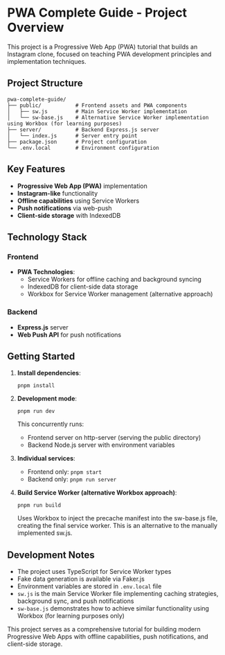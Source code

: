 # PWA Complete Guide - Project Overview

This project is a Progressive Web App (PWA) tutorial that builds an Instagram clone, focused on teaching PWA development principles and implementation techniques.

## Project Structure

```
pwa-complete-guide/
├── public/           # Frontend assets and PWA components
│   ├── sw.js         # Main Service Worker implementation
│   └── sw-base.js    # Alternative Service Worker implementation using Workbox (for learning purposes)
├── server/           # Backend Express.js server
│   └── index.js      # Server entry point
├── package.json      # Project configuration
└── .env.local        # Environment configuration
```

## Key Features

- **Progressive Web App (PWA)** implementation
- **Instagram-like** functionality
- **Offline capabilities** using Service Workers
- **Push notifications** via web-push
- **Client-side storage** with IndexedDB

## Technology Stack

### Frontend
- **PWA Technologies**:
  - Service Workers for offline caching and background syncing
  - IndexedDB for client-side data storage
  - Workbox for Service Worker management (alternative approach)

### Backend
- **Express.js** server
- **Web Push API** for push notifications

## Getting Started

1. **Install dependencies**:
   ```
   pnpm install
   ```

2. **Development mode**:
   ```
   pnpm run dev
   ```
   This concurrently runs:
   - Frontend server on http-server (serving the public directory)
   - Backend Node.js server with environment variables

3. **Individual services**:
   - Frontend only: `pnpm start`
   - Backend only: `pnpm run server`

4. **Build Service Worker (alternative Workbox approach)**:
   ```
   pnpm run build
   ```
   Uses Workbox to inject the precache manifest into the sw-base.js file, creating the final service worker. This is an alternative to the manually implemented sw.js.

## Development Notes

- The project uses TypeScript for Service Worker types
- Fake data generation is available via Faker.js
- Environment variables are stored in `.env.local` file
- `sw.js` is the main Service Worker file implementing caching strategies, background sync, and push notifications
- `sw-base.js` demonstrates how to achieve similar functionality using Workbox (for learning purposes only)

This project serves as a comprehensive tutorial for building modern Progressive Web Apps with offline capabilities, push notifications, and client-side storage.
